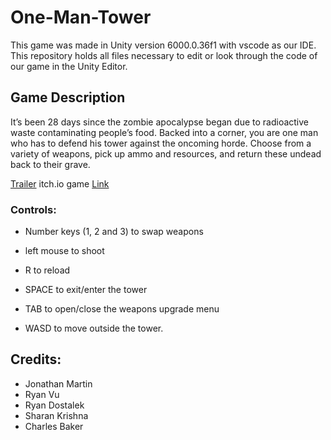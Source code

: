# One-Man-Tower
  This game was made in Unity version 6000.0.36f1 with vscode as our IDE. This repository holds all files necessary to edit or look through the code of our game in the Unity Editor.

## Game Description
It’s been 28 days since the zombie apocalypse began due to radioactive waste contaminating people’s food. Backed into a corner, you are one man who has to defend his tower against the oncoming horde. Choose from a variety of weapons, pick up ammo and resources, and return these undead back to their grave.

[Trailer](https://www.youtube.com/watch?v=LC5Iar3vFvw&feature=youtu.be)
itch.io game [Link](https://jonathanm2425.itch.io/one-man-tower)

### Controls: 

- Number keys (1, 2 and 3) to swap weapons

- left mouse to shoot

- R to reload

- SPACE to exit/enter the tower

- TAB to open/close the weapons upgrade menu

- WASD to move outside the tower.


## Credits:
- Jonathan Martin
- Ryan Vu
- Ryan Dostalek
- Sharan Krishna
- Charles Baker
